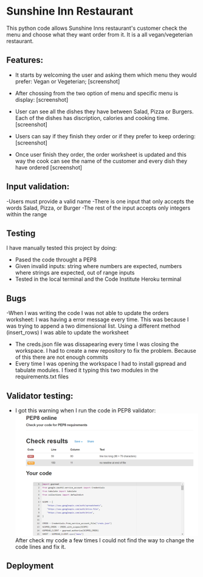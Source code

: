 # Sunshine Inn Restaurant

This python code allows Sunshine Inns restaurant's customer check the menu and choose what they want order from it. It is a all vegan/vegeterian restaurant.

## Features:

- It starts by welcoming the user and asking them which menu they would prefer: Vegan or Vegeterian;
[screenshot]

- After chossing from the two option of menu and specific menu is display:
[screenshot]

- User can see all the dishes  they have between Salad, Pizza or Burgers. Each of the dishes has discription, calories and cooking time.
[screenshot]

- Users can say if they finish they order or if they prefer to keep ordering:
[screenshot]

- Once user finish they order, the order worksheet is updated and this way the cook can see the name of the customer and every dish they have ordered 
[screenshot]

## Input validation:
-Users must provide a valid name
-There is one input that only accepts the words Salad, Pizza, or Burger
-The rest of the input accepts only integers within the range


## Testing
I have manually tested this project by doing:
- Pased the code throught a PEP8 
- Given invalid inputs: string where numbers are expected, numbers where strings are expected, out of range inputs
- Tested in the local terminal and the Code Institute Heroku terminal

## Bugs
-When I was writing the code I was not able to update the orders worksheet: I was having a error message every time. This was because I was trying to append a two dimensional list. Using a different method (insert_rows) I was able to update the worksheet

- The creds.json file was dissapearing every time I was closing the workspace. I had to create a new repository to fix the problem. Because of this there are not enough commits
- Every time I was opening the workspace I had to install gspread and tabulate modules. I fixed it typing this two modules in the requirements.txt files

## Validator testing:
- I got this warning when I run the code in PEP8 validator:
![PEP8:](/images/PEP8.png)
After check my code a few times I could not find the way to change the code lines and fix it. 

## Deployment 